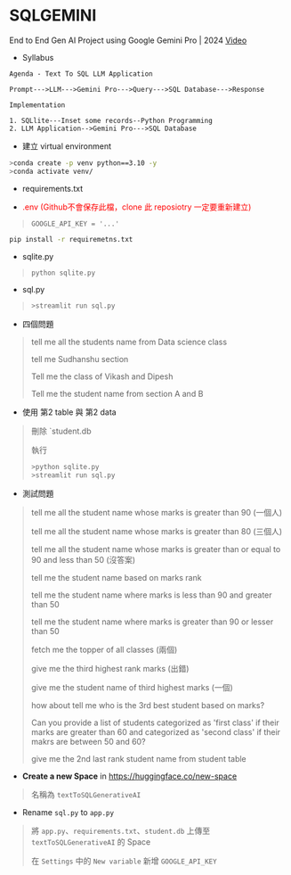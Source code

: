 # SQLGEMINI
End to End Gen AI Project using Google Gemini Pro | 2024 [Video](https://www.youtube.com/watch?v=7uR3JFYOa7s)

* Syllabus
```
Agenda - Text To SQL LLM Application

Prompt--->LLM--->Gemini Pro--->Query--->SQL Database--->Response

Implementation

1. SQLlite---Inset some records--Python Programming
2. LLM Application-->Gemini Pro--->SQL Database
```

* 建立 virtual environment
```bash
>conda create -p venv python==3.10 -y 
>conda activate venv/
```

* requirements.txt

* <font color="red">.env (Github不會保存此檔，clone 此 reposiotry 一定要重新建立)</font>
> ``` 
> GOOGLE_API_KEY = '...'
> ```

```bash
pip install -r requiremetns.txt
```

* sqlite.py

> ```python
> python sqlite.py
> ```

* sql.py
> ```bash
> >streamlit run sql.py
> ```

* 四個問題
> tell me all the students name from Data science class
> 
> tell me Sudhanshu section
> 
> Tell me the class of Vikash and Dipesh
> 
> Tell me the student name from section A and B

* 使用 第2 table 與 第2 data
> 刪除 `student.db
>
> 執行
> ```python
> >python sqlite.py
> >streamlit run sql.py
> ```  

* 測試問題
>tell me all the student name whose marks is greater than 90 (一個人)
>
>tell me all the student name whose marks is greater than 80 (三個人)
>
>tell me all the student name whose marks is greater than or equal to 90 and less than 50 (沒答案)
>
>tell me the student name based on marks rank
>
>tell me the student name where marks is less than 90 and greater than 50
>
>tell me the student name where marks is greater than 90 or lesser than 50
>
>fetch me the topper of all classes (兩個)
>
>give me the third highest rank marks (出錯)
>
>give me the student name of third highest marks (一個)
>
>how about tell me who is the 3rd best student based on marks?
>
>Can you provide a list of students categorized as 'first class' if their marks are greater than 60 and categorized as 'second class' if their makrs are between 50 and 60?
>
>give me the 2nd last rank student name from student table

* **Create a new Space** in https://huggingface.co/new-space
> 名稱為 `textToSQLGenerativeAI`

* Rename `sql.py` to `app.py`
> 將 `app.py`、`requirements.txt`、`student.db` 上傳至 `textToSQLGenerativeAI` 的 Space 
>
> 在 `Settings` 中的 `New variable` 新增 `GOOGLE_API_KEY` 